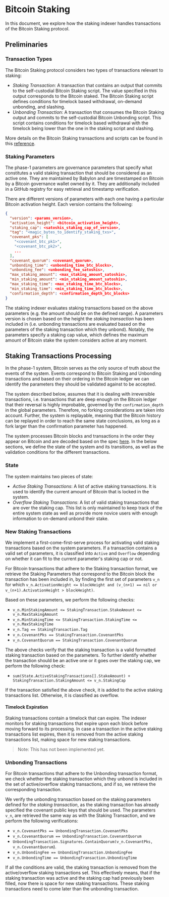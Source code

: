 # Bitcoin Staking

In this document, we explore how the staking indexer handles transactions of the
Bitcoin Staking protocol.

## Preliminaries

### Transaction Types

The Bitcoin Staking protocol considers two types of transactions relevant to staking:
- *Staking Transaction*: A transaction that contains an output that commits to
  the self-custodial Bitcoin Staking script. The value specified in this output
  corresponds to the Bitcoin staked. The Bitcoin Staking script defines
  conditions for timelock based withdrawal, on-demand unbonding, and slashing.
- *Unbonding Transaction*: A transaction that consumes the Bitcoin Staking
  output and commits to the self-custodial Bitcoin Unbonding script. This
  script contains conditions for timelock based withdrawal with the timelock
  being lower than the one in the staking script and slashing.

More details on the Bitcoin Staking transactions and scripts can be found in
this [reference](https://github.com/babylonchain/babylon/blob/v0.8.5/docs/staking-script.md).

### Staking Parameters

The phase-1 parameters are governance parameters that specify what constitutes
a valid staking transaction that should be considered as an active one. They
are maintained by Babylon and are timestamped on Bitcoin by a Bitcoin
governance wallet owned by it. They are additionally included in a GitHub
registry for easy retrieval and timestamp verification.

There are different versions of parameters with each one having a particular
Bitcoin activation height. Each version contains the following:
```json
{
  "version": <params_version>,
  "activation_height": <bitcoin_activation_height>,
  "staking_cap": <satoshis_staking_cap_of_version>,
  "tag": "<magic_bytes_to_identify_staking_txs>",
  "covenant_pks": [
    "<covenant_btc_pk1>",
    "<covenant_btc_pk2>",
    ...
  ],
  "covenant_quorum": <covenant_quorum>,
  "unbonding_time": <unbonding_time_btc_blocks>,
  "unbonding_fee": <unbonding_fee_satoshis>,
  "max_staking_amount": <max_staking_amount_satoshis>,
  "min_staking_amount": <min_staking_amount_satoshis>,
  "max_staking_time": <max_staking_time_btc_blocks>,
  "min_staking_time": <min_staking_time_btc_blocks>,
  "confirmation_depth": <confirmation_depth_btc_blocks>
}
```

The staking indexer evaluates staking transactions based on the above
parameters (e.g. the amount should be on the defined range). A parameters
version is chosen based on the height the *staking transaction* has been
included in (i.e. unbonding transactions are evaluated based on the parameters
of the staking transaction which they unbond). Notably, the parameters specify
a staking cap value, which defines the maximum amount of Bitcoin stake the
system considers active at any moment.


## Staking Transactions Processing

In the phase-1 system, Bitcoin serves as the only source of truth about the
events of the system. Events correspond to Bitcoin Staking and Unbonding
transactions and based on their ordering in the Bitcoin ledger we
can identify the parameters they should be validated against to be accepted.

The system described below, assumes that it is dealing with irreversible
transactions, i.e. transactions that are deep enough on the Bitcoin ledger that
their reversal is highly improbable, governed by the `confirmation_depth` in the
global parameters. Therefore, no forking considerations are
taken into account. Further, the system is replayable, meaning that the Bitcoin
history can be replayed in order to reach the same state conclusions,
as long as a fork larger than the confirmation parameter has happened.

The system processes Bitcoin blocks and transactions in the order they appear
on Bitcoin and are decoded based on the spec [here](/doc/extract_tx_data.md).
In the below sections,
we define the state of the system and its transitions,
as well as the validation conditions for the different transactions.

### State

The system maintains two pieces of state:
- *Active Staking Transactions*: A list of active staking transactions. It is
  used to identify the current amount of Bitcoin that is locked in the system.
- *Overflow Staking Transactions*: A list of valid staking transactions that
  are over the staking cap. This list is only maintained to keep track of the
  entire system state as well as provide more novice users with enough
  information to on-demand unbond their stake.

### New Staking Transactions

We implement a first-come-first-serve process for activating
valid staking transactions based on the system parameters. If a transaction
contains a valid set of parameters, it is classified into `Active` and
`Overflow` depending on whether it can fit to the current parameter's staking
cap or not.

For Bitcoin transactions that adhere to the Staking transaction format,
we retrieve the Staking Parameters that correspond to the Bitcoin block the
transaction has been included in, by finding the first set of parameters `v_n`
for which `v_n.ActivationHeight <= blockHeight and
(v_(n+1) == nil or v_(n+1).ActivationHeight > blockHeight)`.

Based on these parameters, we perform the following checks:
- `v_n.MinStakingAmount <= StakingTransaction.StakeAmount <=
  v_n.MaxStakingAmount`
- `v_n.MinStakingTime <= StakingTransaction.StakingTime <=
  v_n.MaxStakingTime`
- `v_n.Tag == StakingTransaction.Tag`
- `v_n.CovenantPks == StakingTransaction.CovenantPks`
- `v_n.CovenantQuorum == StakingTransaction.CovenantQuorum`

The above checks verify that the staking transaction is a valid formatted
staking transaction based on the parameters. To further identify whether the
transaction should be an active one or it goes over the staking cap, we perform
the following check:
- `sum(State.ActiveStakingTransactions[].StakeAmount) +
  StakingTransaction.StakingAmount <= v_n.StakingCap`

If the transaction satisfied the above check, it is added to the active staking
transactions list. Otherwise, it is classified as overflow.

#### Timelock Expiration

Staking transactions contain a timelock that can expire. The indexer monitors
for staking transactions that expire upon each block before moving forward to
its processing. In case a transaction in the active staking transactions list
expires, then it is removed from the active staking transactions list, making
space for new staking transactions.

> Note: This has not been implemented yet.

### Unbonding Transactions

For Bitcoin transactions that adhere to the Unbonding transaction format,
we check whether the staking transaction which they unbond is included in the
set of active/overflow staking transactions, and if so,
we retrieve the corresponding transaction. 

We verify the unbonding transaction based on the staking parameters defined for
the *staking transaction*, as the staking transaction has already specified the
covenant public keys that should be used. The parameters `v_n`, are retrieved the same
way as with the Staking Transaction, and we perform the following
verifications:
- `v_n.CovenantPks == UnbondingTransaction.CovenantPks`
- `v_n.CovenantQuorum == UnbondingTransaction.CovenantQuorum`
- `UnbondingTransaction.Signatures.ContainQuorum(v_n.CovenantPks,
  v_n.CovenantQuorum`).
- `v_n.UnbondingFee == UnbondingTransaction.UnbondingFee`
- `v_n.UnbondingTime == UnbondingTransaction.UnbondingTime`

If all the conditions are valid, the staking transaction is removed from the
active/overflow staking transactions set. This effectively means,
that if the staking transaction was active and the staking cap
had previously been filled, now there is space for new staking transactions.
These staking transactions need to come later than the unbonding transaction.
